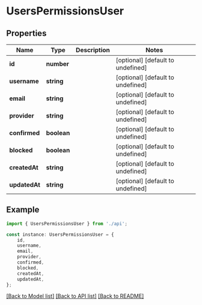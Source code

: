 # UsersPermissionsUser


## Properties

Name | Type | Description | Notes
------------ | ------------- | ------------- | -------------
**id** | **number** |  | [optional] [default to undefined]
**username** | **string** |  | [optional] [default to undefined]
**email** | **string** |  | [optional] [default to undefined]
**provider** | **string** |  | [optional] [default to undefined]
**confirmed** | **boolean** |  | [optional] [default to undefined]
**blocked** | **boolean** |  | [optional] [default to undefined]
**createdAt** | **string** |  | [optional] [default to undefined]
**updatedAt** | **string** |  | [optional] [default to undefined]

## Example

```typescript
import { UsersPermissionsUser } from './api';

const instance: UsersPermissionsUser = {
    id,
    username,
    email,
    provider,
    confirmed,
    blocked,
    createdAt,
    updatedAt,
};
```

[[Back to Model list]](../README.md#documentation-for-models) [[Back to API list]](../README.md#documentation-for-api-endpoints) [[Back to README]](../README.md)

